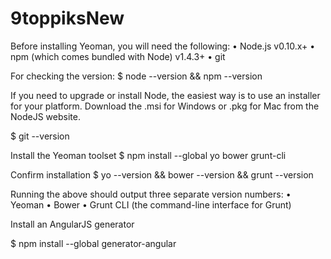9toppiksNew
===========
Before installing Yeoman, you will need the following:
•	Node.js v0.10.x+
•	npm (which comes bundled with Node) v1.4.3+
•	git

For checking the version:
$ node --version && npm --version

If you need to upgrade or install Node, the easiest way is to use an installer for your platform. Download the .msi for Windows or .pkg for Mac from the NodeJS website.

$ git --version

Install the Yeoman toolset
$ npm install --global yo bower grunt-cli

Confirm installation
$ yo --version && bower --version && grunt --version

Running the above should output three separate version numbers:
•	Yeoman
•	Bower
•	Grunt CLI (the command-line interface for Grunt)

Install an AngularJS generator

$ npm install --global generator-angular

